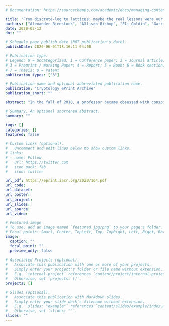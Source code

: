 ```yaml
---
# Documentation: https://sourcethemes.com/academic/docs/managing-content/

title: "From discrete-log to lattices: maybe the real lessons were our broken schemes along the way?"
authors: ["Alexander Bienstock", "Allison Bishop", "Eli Goldin", "Garrison Grogan", "Victor Lecomte"]
date: 2020-02-12
doi: ""

# Schedule page publish date (NOT publication's date).
publishDate: 2020-06-01T18:16:11-04:00

# Publication type.
# Legend: 0 = Uncategorized; 1 = Conference paper; 2 = Journal article;
# 3 = Preprint / Working Paper; 4 = Report; 5 = Book; 6 = Book section;
# 7 = Thesis; 8 = Patent
publication_types: ["3"]

# Publication name and optional abbreviated publication name.
publication: "Cryptology ePrint Archive"
publication_short: ""

abstract: "In the fall of 2018, a professor became obsessed with conspiracy theories of deeper connections between discrete-log based cryptography and lattice based cryptography. That obsession metastasized and spread to some of the students in the professor's cryptography course through a cryptanalysis challenge that was set as a class competition. The students and the professor continued travelling further down the rabbit hole, refusing to stop when the semester was over. Refusing to stop even as some of the students graduated, and really refusing to stop even now, but pausing long enough to write up this chronicle of their exploits."

# Summary. An optional shortened abstract.
summary: ""

tags: []
categories: []
featured: false

# Custom links (optional).
#   Uncomment and edit lines below to show custom links.
# links:
# - name: Follow
#   url: https://twitter.com
#   icon_pack: fab
#   icon: twitter

url_pdf: https://eprint.iacr.org/2020/164.pdf
url_code:
url_dataset:
url_poster:
url_project:
url_slides:
url_source:
url_video:

# Featured image
# To use, add an image named `featured.jpg/png` to your page's folder. 
# Focal points: Smart, Center, TopLeft, Top, TopRight, Left, Right, BottomLeft, Bottom, BottomRight.
image:
  caption: ""
  focal_point: ""
  preview_only: false

# Associated Projects (optional).
#   Associate this publication with one or more of your projects.
#   Simply enter your project's folder or file name without extension.
#   E.g. `internal-project` references `content/project/internal-project/index.md`.
#   Otherwise, set `projects: []`.
projects: []

# Slides (optional).
#   Associate this publication with Markdown slides.
#   Simply enter your slide deck's filename without extension.
#   E.g. `slides: "example"` references `content/slides/example/index.md`.
#   Otherwise, set `slides: ""`.
slides: ""
---
```

